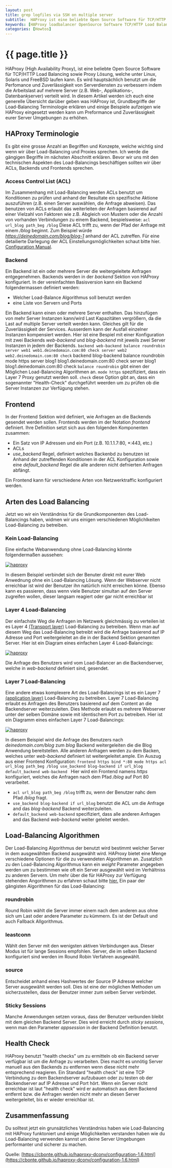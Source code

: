 ```yaml
---
layout: post
title: grep logfiles via SSH on multiple server
subtitle:  HAProxy ist eine beliebte Open Source Software für TCP/HTTP Load Balancing sowie Proxy Lösung, welche unter Linux, Solaris und FreeBSD laufen kann.
keywords: [HAProxy loadbalancer OpenSource Software TCP/HTTP Load Balancing Proxy ACL Terminologie Layer4 Layer7 Algorithmen]
categories: [Howtos]
---
```

# {{ page.title }}

HAProxy (High Availability Proxy), ist eine beliebte Open Source Software für TCP/HTTP Load Balancing sowie Proxy Lösung, welche unter Linux, Solaris und FreeBSD laufen kann. Es wird hauptsächlich benutzt um die Perfomance und Zuverlässigkeit von Serverdiensten zu verbessern indem die Arbeitslast auf mehrere Server (z.B. Web-, Applikations-, Datenbankserver) verteilt wird. In diesem Artikel werden ich euch eine generelle Übersicht darüber geben was HAProxy ist, Grundbegriffe der Load-Balancing Terminologie erklären und einige Beispiele aufzeigen wie HAProxy eingesetzt werden kann um Preformance und Zuverlässigkeit eurer Server Umgebungen zu erhöhen.

## HAProxy Terminologie

Es gibt eine grosse Anzahl an Begriffen und Konzepte, welche wichtig sind wenn wir über Load-Balancing und Proxies sprechen. Ich werde die gängigen Begriffe im nächsten Abschnitt erklären. Bevor wir uns mit den technischen Aspekten des Load-Balancings beschäftigen sollten wir über ACLs, Backends und Frontends sprechen.

### Access Control List (ACL)

Im Zusammenhang mit Load-Balancing werden ACLs benutzt um Konditionen zu prüfen und anhand der Resultate ein spezifische Aktione auszuführen (z.B. einen Server auswählen, die Anfrage abweisen). Das benutzen von ACLs erlaubt das weiterleiten der Anfragen basierend auf einer Vielzahl von Faktoren wie z.B. Abgleich von Mustern oder die Anzahl von vorhanden Verbindungen zu einem Backend, bespielsweise: `acl url_blog path_beg /blog` Diese ACL trifft zu, wenn der Pfad der Anfrage mit einem _/blog_ beginnt. Zum Beispiel würde _https://deinedomain.com/blog/blog-1_ anhand der ACL zutreffen. Für eine detailierte Darlegung der ACL Einstellungsmöglichkeiten schaut bitte hier.
[Configuration Manual](https://cbonte.github.io/haproxy-dconv/configuration-1.4.html#7).

### Backend

Ein Backend ist ein oder mehrere Server die weitergeleitete Anfragen entgegenehmen. Backends werden in der _backend_ Sektion von HAProxy konfiguriert. In der vereinfachten Basisversion kann ein Backend folgendermassen definiert werden:

*   Welcher Load-Balance Algorithmus soll benutzt werden
*   eine Liste von Servern und Ports

Ein Backend kann einen oder mehrere Server enthalten. Das hinzufügen von mehr Server Instanzen kann/wird Last Kapazitäten vergrößern, da die Last auf multiple Server verteilt werden kann. Gleiches gilt für die Zuverlässigkeit der Services. Ausserdem kann der Ausfall einzelner Instanzen kompensiert werden. Hier ist eine Bespiel mit einer Konfiguration mit zwei Backends _web-backend_ und _blog-backend_ mit jeweils zwei Server Instanzen in jedem der Backends. `backend web-backend balance roundrobin server web1 web1.deinedomain.com:80 check server web2 web2.deinedomain.com:80 check` backend blog-backend balance roundrobin mode https server blog1 blog1.deinedomain.com:80 check server blog1 blog1.deinedomain.com:80 check `balance roundrobin` gibt einen der Möglichen Load-Balancing Algorithmen an. `mode https` spezifiziert, dass ein Layer 7 Proxy genutzt werden soll. `check` diese Option gibt an, dass ein sogenannter "Health-Check" durchgeführt weerden um zu prüfen ob die Server Instanzen zur Verfügung stehen.

## Frontend

In der Frontend Sektion wird definiert, wie Anfragen an die Backends gesendet werden sollen. Frontends werden im der Notation _frontend_ definiert. Ihre Definition setzt sich aus den folgenden Komponenten zusammen:

*   Ein Satz von IP Adressen und ein Port (z.B. 10.1.1.7:80, *:443, etc.)
*   ACLs
*   _use_backend_ Regel, definiert welches Backenbd zu benutzen ist Anhand der zutreffenden Konditionen in der ACL Konfiguration sowie eine _default_backend_ Regel die alle anderen nicht defnierten Anfragen abfängt.

Ein Frontend kann für verschiedene Arten von Netzwerktraffic konfiguriert werden.

## Arten des Load Balancing

Jetzt wo wir ein Verständniss für die Grundkomponenten des Load-Balancings haben, widmen wir uns einigen verschiedenen Möglichlkeiten Load-Balancing zu betreiben.

### Kein Load-Balancing

Eine einfache Webanwendung ohne Load-Balancing könnte folgendermaßen aussehen:

[![haproxy](https://s.elastic2ls.com/wp-content/uploads/2018/02/27212902/haproxy1.png)](https://s.elastic2ls.com/wp-content/uploads/2018/02/27212902/haproxy1.png)

In diesem Beispiel verbindet sich der Benuter direkt mit eurer Web Anwednung ohne ein Load-Balancing Lösung. Wenn der Webserver nicht erreichbar ist wird der Benutzer ihn natürlich nicht erreichen könne. Ebenso kann es passieren, dass wenn viele Benutzer simultan auf den Server zugreifen wollen, dieser langsam reagiert oder gar nicht erreichbar ist

### Layer 4 Load-Balancing

Der einfachste Weg die Anfragen im Netzwerk gleichmässig zu verteilen ist es Layer 4 [(Transport layer)](https://www.fachadmin.de/index.php/OSI-Modell_in_der_Netzwerktechnik) Load-Balancing zu betreiben. Wenn man auf diesem Weg das Load-Balancing betreibt wird die Anfrage basierend auf IP Adresse und Port weitergeleitet an die in der Backend Sektion genannten Server. Hier ist ein Diagram eines einfachen Layer 4 Load-Balancings:

[![haproxy](https://s.elastic2ls.com/wp-content/uploads/2018/02/27212947/haproxy2.png)](https://s.elastic2ls.com/wp-content/uploads/2018/02/27212947/haproxy2.png)

Die Anfrage des Benutzers wird vom Load-Balancer an die Backendserver, welche in _web-backend_ definiert sind, gesendet.

### Layer 7 Load-Balancing

Eine andere etwas komplexere Art des Load-Balancings ist es ein Layer 7 [(application layer)](https://www.fachadmin.de/index.php/OSI-Modell_in_der_Netzwerktechnik) Load-Balancing zu betreiben. Layer 7 Load-Balancing erlaubt es Anfragen des Benutzers basierend auf dem Content an die Backendserver weiterzuleiten. Dies Methode erlaubt es mehrere Webserver unter der selben Domäne sowie mit identischem Port zu betreiben. Hier ist ein Diagramm eines einfachen Layer 7 Load-Balancings:

[![haproxy](https://s.elastic2ls.com/wp-content/uploads/2018/02/27213006/haproxy3.png)](https://s.elastic2ls.com/wp-content/uploads/2018/02/27213006/haproxy3.png)

In diesem Beispiel wird die Anfrage des Benutzers nach _deinedomain.com/blog_ zum _blog_ Backend weitergeleiten die die Blog Anwendung bereitstellen. Alle anderen Anfragen werden zu dem Backen, welches unter _web-backend_ definiert ist weitergeleitet.ample. Ein Auszug aus einer Frontend Konfiguration: `frontend https bind *:80 mode https acl url_blog path_beg /blog use_backend blog-backend if url_blog default_backend web-backend ` Hier wird ein Frontend namens _https_ konfiguriert, welches die Anfragen nach dem Pfad _/blog_ auf Port 80 verarbeitet.

*   `acl url_blog path_beg /blog` trifft zu, wenn der Benutzer nahc dem Pfad _/blog_ fragt.
*   `use_backend blog-backend if url_blog` benutzt die ACL um die Anfrage and das _blog-backend_ Backend weiterzuleiten.
*   `default_backend web-backend` specifiziert, dass alle anderen Anfragen and das Backend _web-backend_ weiter geleitet werden.

## Load-Balancing Algorithmen

Der Load-Balancing Algorithmus der benutzt wird bestimmt welcher Server in dem ausgewählten Backend ausgewählt wird. HAProxy bietet eine Menge verschiedene Optionen für die zu verwendeten Algorithmen an. Zusatzlich zu den Load-Balancing Algorithmus kann ein _weight_ Parameter angegeben werden um zu bestimmen wie oft ein Server ausgewählt wird im Verhältniss zu anderen Servern. Um mehr über die für HAProxy zur Verfügung stehenden Angorithmen zu erfahren schaut bitte [hier.](https://) Ein paar der gängisten Algorithmen für das Load-Balancing:

### roundrobin

Round Robin wählt die Server immer einem nach dem anderen aus ohne sich um Last oder andere Parameter zu kümmern. Es ist der Default und auch Fallback Allgorithmus.

### leastconn

Wählt den Server mit den wenigsten aktiven Verbindungen aus. Dieser Modus ist für lange Sessions empfohlen. Server, die im selben Backend konfiguriert sind werden im Round Robin Verfahren ausgewählt.

### source

Entscheidet anhand eines Hashwertes der Source IP Adresse welcher Server ausgewählt werden soll. Dies ist eine der möglichen Methoden um sicherzustellen, dass der Benutzer immer zum selben Server verbindet.

### Sticky Sessions

Manche Anwendungen setzen voraus, dass der Benutzer verbunden bleibt mit dem gleichen Backend Server. Dies wird erreicht durch _sticky sessions_, wenn man den Parameter _appsession_ in der Backend Definition benutzt.

## Health Check

HAProxy benutzt "health checks" um zu ermitteln ob ein Backend server verfügbar ist um die Anfrage zu verarbeiten. Dies macht es unnötig Server manuell aus den Backends zu entfernen wenn diese nicht mehr entsprechend reagieren. Ein Standard "health check" ist eine TCP Verbindung zu dem Backendserver aufzubauen oder zu testen ob der Backendserver auf IP Adresse und Port hört. Wenn ein Server nicht erreichbar ist laut "health check" wird er automatisch aus dem Backend entfernt bzw. die Anfragen werden nicht mehr an diesen Server weitergeleitet, bis er wieder erreichbar ist.

## Zusammenfassung

Du solltest jetzt ein grunsätzliches Verständniss haben wie Load-Balancing mit HAProxy funktoniert und einige Möglichkeiten verstanden haben wie du Load-Balancing verwenden kannst um deine Server Umgebungen performanter und sicherer zu machen.

Quelle:
[https://cbonte.github.io/haproxy-dconv/configuration-1.6.html](https://cbonte.github.io/haproxy-dconv/configuration-1.6.html)
